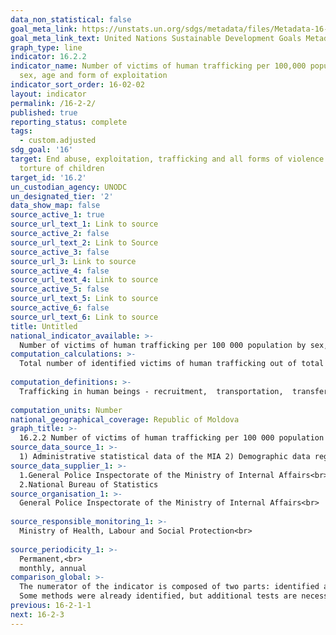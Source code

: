 ```yaml
---
data_non_statistical: false
goal_meta_link: https://unstats.un.org/sdgs/metadata/files/Metadata-16-02-02.pdf
goal_meta_link_text: United Nations Sustainable Development Goals Metadata (pdf 1361kB)
graph_type: line
indicator: 16.2.2
indicator_name: Number of victims of human trafficking per 100,000 population, by
  sex, age and form of exploitation
indicator_sort_order: 16-02-02
layout: indicator
permalink: /16-2-2/
published: true
reporting_status: complete
tags:
  - custom.adjusted
sdg_goal: '16'
target: End abuse, exploitation, trafficking and all forms of violence against and
  torture of children
target_id: '16.2'
un_custodian_agency: UNODC
un_designated_tier: '2'
data_show_map: false
source_active_1: true
source_url_text_1: Link to source
source_active_2: false
source_url_text_2: Link to Source
source_active_3: false
source_url_3: Link to source
source_active_4: false
source_url_text_4: Link to source
source_active_5: false
source_url_text_5: Link to source
source_active_6: false
source_url_text_6: Link to source
title: Untitled
national_indicator_available: >-
  Number of victims of human trafficking per 100 000 population by sex, age and form of exploitation
computation_calculations: >-
  Total number of identified victims of human trafficking out of total population 100000<br> 
  
computation_definitions: >-
  Trafficking in human beings - recruitment,  transportation,  transfer,  harbouring  or  receipt  of  a  person,  by  means  of  threat  of  force  or  use  of  force  or  other  forms  of  coercion,  of  abduction, fraud, deception, of abuse of authority or a situation of vulnerability, or by means of offering or receiving payments or benefits of any kind in order to obtain the consent of a person who has control over another person for the purpose of exploitation of the latter. Victim  of  trafficking  in  human  beings  –  a  natural  person  presumed  or  found  to  be  subjected to mentioned acts of trafficking. (art. 2, para. 1 and 11 of the Law No. 241 of 20.10.2005 on Preventing and Combating Trafficking in Human Beings)<br> 
  
computation_units: Number
national_geographical_coverage: Republic of Moldova
graph_title: >-
  16.2.2 Number of victims of human trafficking per 100 000 population by sex, age and form of exploitation 
source_data_source_1: >-
  1) Administrative statistical data of the MIA 2) Demographic data regarding the number of population NBS 
source_data_supplier_1: >-
  1.General Police Inspectorate of the Ministry of Internal Affairs<br> 
  2.National Bureau of Statistics
source_organisation_1: >-
  General Police Inspectorate of the Ministry of Internal Affairs<br> 
  
source_responsible_monitoring_1: >-
  Ministry of Health, Labour and Social Protection<br> 
  
source_periodicity_1: >-
  Permanent,<br> 
  monthly, annual
comparison_global: >-
  The numerator of the indicator is composed of two parts: identified and unidentified victims of THB. There are no data regarding the unidentified victims, and they work at the global level on a methodology for estimation. <br> 
  Some methods were already identified, but additional tests are necessary to develop an enhanced and coordinated approach. The method for estimating the unidentified victims of THB should allow assessing the characteristics of victims (sex and age) and of the exploitation forms they were exposed to.
previous: 16-2-1-1
next: 16-2-3
---
```

